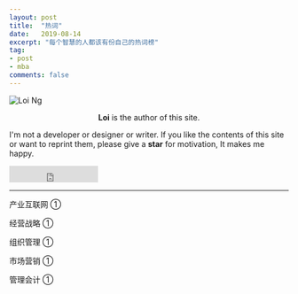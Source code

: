 ```yaml
---
layout: post
title:  "热词"
date:   2019-08-14
excerpt: "每个智慧的人都该有份自己的热词榜"
tag:
- post
- mba
comments: false
---
```


![Loi Ng](https://bossguloi.github.io/assets/img/logo.png)    
    
<center><b>Loi</b> is the author of this site.</center>
     
 I'm not a developer or designer or writer. If you like the contents of this site or want to reprint them, please give a **star** for motivation, It makes me happy.

<iframe src="https://ghbtns.com/github-btn.html?user=bossguloi&repo=bossguloi.github.io&type=star&count=true&size=large" frameborder="0" scrolling="0" width="160px" height="30px"></iframe>    

---

产业互联网 ①

经营战略 ①

组织管理 ①

市场营销 ①

管理会计 ①